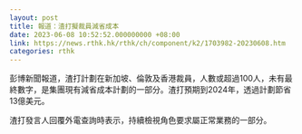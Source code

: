 ```yaml
---
layout: post
title: 報道：渣打擬裁員減省成本
date: 2023-06-08 10:52:52.000000000 +08:00
link: https://news.rthk.hk/rthk/ch/component/k2/1703982-20230608.htm
categories: rthk
---
```


彭博新聞報道，渣打計劃在新加坡、倫敦及香港裁員，人數或超過100人，未有最終數字，是集團現有減省成本計劃的一部分。渣打預期到2024年，透過計劃節省13億美元。

渣打發言人回覆外電查詢時表示，持續檢視角色要求屬正常業務的一部分。
